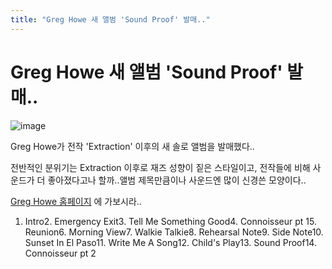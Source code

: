 ```yaml
---
title: "Greg Howe 새 앨범 'Sound Proof' 발매.."
---
```

# Greg Howe 새 앨범 'Sound Proof' 발매..

![image](0b41c7313f496eb1648c1373b41a84e5.jpg)

Greg Howe가 전작 'Extraction' 이후의 새 솔로 앨범을 발매했다..

전반적인 분위기는 Extraction 이후로 재즈 성향이 짙은 스타일이고, 전작들에 비해 사운드가 더 좋아졌다고나 할까..앨범 제목만큼이나 사운드엔 많이 신경쓴 모양이다..

[Greg Howe 홈페이지](http://www.greghowe.com)
에 가보시라..

1. Intro2. Emergency Exit3. Tell Me Something Good4. Connoisseur pt 15. Reunion6. Morning View7. Walkie Talkie8. Rehearsal Note9. Side Note10. Sunset In El Paso11. Write Me A Song12. Child's Play13. Sound Proof14. Connoisseur pt 2


